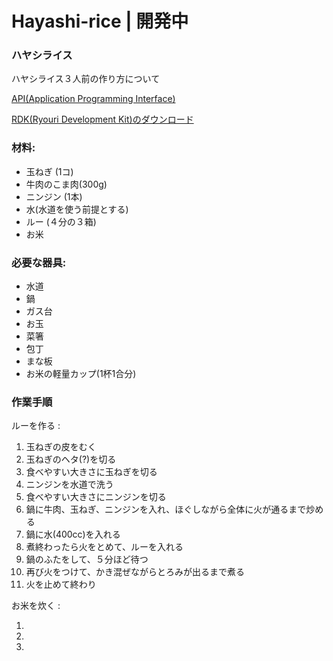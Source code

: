 # Hayashi-rice | 開発中
### ハヤシライス

ハヤシライス３人前の作り方について

[API(Application Programming Interface)](//crab55e.github.io/Hayashi-rice/needed-items.json)

[RDK(Ryouri Development Kit)のダウンロード]()

### 材料:
- 玉ねぎ (1コ)
- 牛肉のこま肉(300g)
- ニンジン (1本)
- 水(水道を使う前提とする) 
- ルー (４分の３箱)
- お米

### 必要な器具:
- 水道
- 鍋
- ガス台
- お玉
- 菜箸
- 包丁
- まな板
- お米の軽量カップ(1杯1合分)

### 作業手順

ルーを作る :
1. 玉ねぎの皮をむく
2. 玉ねぎのヘタ(?)を切る
3. 食べやすい大きさに玉ねぎを切る
4. ニンジンを水道で洗う
5. 食べやすい大きさにニンジンを切る
6. 鍋に牛肉、玉ねぎ、ニンジンを入れ、ほぐしながら全体に火が通るまで炒める
7. 鍋に水(400cc)を入れる
8. 煮終わったら火をとめて、ルーを入れる
9. 鍋のふたをして、５分ほど待つ
10. 再び火をつけて、かき混ぜながらとろみが出るまで煮る
11. 火を止めて終わり

お米を炊く :

1. 
2. 
3. 
